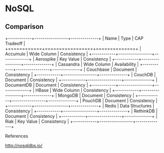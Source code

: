 NoSQL
============================

Comparison
----------

+------------+-----------------+--------------+
| Name       | Type            | CAP Tradeoff |
+============+=================+==============+
| Accumulo   | Wide Column     | Consistency  |
+------------+-----------------+--------------+
| Aerospike  | Key Value       | Consistency  |
+------------+-----------------+--------------+
| Cassandra  | Wide Column     | Availability |
+------------+-----------------+--------------+
| Couchbase  | Document        | Consistency  |
+------------+-----------------+--------------+
| CouchDB    | Document        | Consistency  |
+------------+-----------------+--------------+
| DocumentDB | Document        | Consistency  |
+------------+-----------------+--------------+
| HBase      | Wide Column     | Consistency  |
+------------+-----------------+--------------+
| MongoDB    | Document        | Consistency  |
+------------+-----------------+--------------+
| PouchDB    | Document        | Consistency  |
+------------+-----------------+--------------+
| Redis      | Data Structures | Consistency  |
+------------+-----------------+--------------+
| RethinkDB  | Document        | Consistency  |
+------------+-----------------+--------------+
| Riak       | Key Value       | Consistency  |
+------------+-----------------+--------------+

References

http://nosqldbs.io/
